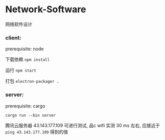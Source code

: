 # Network-Software
网络软件设计

### client: 

prerequisite: node
 
下载依赖 `npm install` 

运行 `npm start`

打包 `electron-packager .`

### server: 

prerequisite: cargo
 
`cargo run --bin server`

腾讯云服务器 43.143.177.109 可进行测试, 品c wifi 实测 30 ms 左右, 应接近于 `ping 43.143.177.109` 得到的值